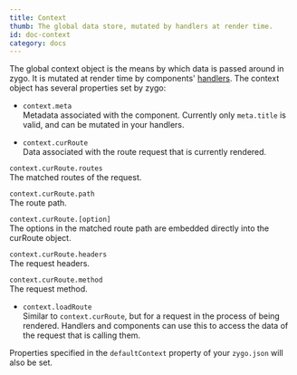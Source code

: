 ```yaml
---
title: Context
thumb: The global data store, mutated by handlers at render time.
id: doc-context
category: docs
---
```


The global context object is the means by which data is passed around in zygo. It is mutated at render time by components' [handlers](https://github.com/zygo-io/zygo-server/wiki/Handlers). The context object has several properties set by zygo:

- `context.meta`  
Metadata associated with the component. Currently only `meta.title` is valid, and can be mutated in your handlers.

- `context.curRoute`  
Data associated with the route request that is currently rendered.  

`context.curRoute.routes`  
The matched routes of the request.  

`context.curRoute.path`  
The route path.  

`context.curRoute.[option]`  
The options in the matched route path are embedded directly into the curRoute object.  

`context.curRoute.headers`  
The request headers.  

`context.curRoute.method`  
The request method.  

- `context.loadRoute`  
Similar to `context.curRoute`, but for a request in the process of being rendered. Handlers and components can use this to access the data of the request that is calling them.

Properties specified in the `defaultContext` property of your `zygo.json` will also be set.
